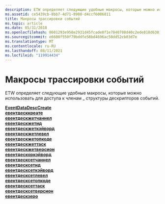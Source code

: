 ```yaml
---
description: ETW определяет следующие удобные макросы, которые можно использовать для доступа к членам \_ структуры дескрипторов событий.
ms.assetid: ce5439cb-8bb7-4d71-8908-d4ccf6086811
title: Макросы трассировки событий
ms.topic: article
ms.date: 05/31/2018
ms.openlocfilehash: 8601293e958e2931d45fcade8f1e7840788d40c2ede818d6301ada745267166e
ms.sourcegitcommit: e6600f550f79bddfe58bd4696ac50dd52cb03d7e
ms.translationtype: MT
ms.contentlocale: ru-RU
ms.lasthandoff: 08/11/2021
ms.locfileid: "119914434"
---
```

# <a name="event-tracing-macros"></a>Макросы трассировки событий

ETW определяет следующие удобные макросы, которые можно использовать для доступа к членам \_ структуры дескрипторов событий.

<dl>

[**EventDataDescCreate**](/windows/desktop/api/Evntprov/nf-evntprov-eventdatadesccreate)  
[**евентдесккреате**](/windows/desktop/api/Evntprov/nf-evntprov-eventdesccreate)  
[**евентдескжетчаннел**](/windows/desktop/api/Evntprov/nf-evntprov-eventdescgetchannel)  
[**евентдескжетид**](/windows/desktop/api/Evntprov/nf-evntprov-eventdescgetid)  
[**евентдескжеткэйворд**](/windows/desktop/api/Evntprov/nf-evntprov-eventdescgetkeyword)  
[**евентдескжетлевел**](/windows/desktop/api/Evntprov/nf-evntprov-eventdescgetlevel)  
[**евентдескжетопкоде**](/windows/desktop/api/Evntprov/nf-evntprov-eventdescgetopcode)  
[**евентдескжеттаск**](/windows/desktop/api/Evntprov/nf-evntprov-eventdescgettask)  
[**евентдескжетверсион**](/windows/desktop/api/Evntprov/nf-evntprov-eventdescgetversion)  
[**евентдескоркэйворд**](/windows/desktop/api/Evntprov/nf-evntprov-eventdescorkeyword)  
[**евентдесксетчаннел**](/windows/desktop/api/Evntprov/nf-evntprov-eventdescsetchannel)  
[**евентдесксетид**](/windows/desktop/api/Evntprov/nf-evntprov-eventdescsetid)  
[**евентдесксеткэйворд**](/windows/desktop/api/Evntprov/nf-evntprov-eventdescsetkeyword)  
[**евентдесксетлевел**](/windows/desktop/api/Evntprov/nf-evntprov-eventdescsetlevel)  
[**евентдесксетопкоде**](/windows/desktop/api/Evntprov/nf-evntprov-eventdescsetopcode)  
[**евентдесксеттаск**](/windows/desktop/api/Evntprov/nf-evntprov-eventdescsettask)  
[**евентдесксетверсион**](/windows/desktop/api/Evntprov/nf-evntprov-eventdescsetversion)  
[**евентдескзеро**](/windows/desktop/api/Evntprov/nf-evntprov-eventdesczero)  
</dl>

 

 



